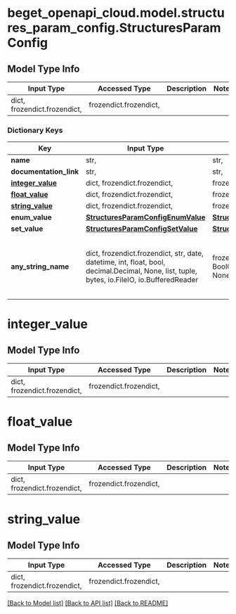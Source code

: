 # beget_openapi_cloud.model.structures_param_config.StructuresParamConfig

## Model Type Info
Input Type | Accessed Type | Description | Notes
------------ | ------------- | ------------- | -------------
dict, frozendict.frozendict,  | frozendict.frozendict,  |  | 

### Dictionary Keys
Key | Input Type | Accessed Type | Description | Notes
------------ | ------------- | ------------- | ------------- | -------------
**name** | str,  | str,  |  | [optional] 
**documentation_link** | str,  | str,  |  | [optional] 
**[integer_value](#integer_value)** | dict, frozendict.frozendict,  | frozendict.frozendict,  |  | [optional] 
**[float_value](#float_value)** | dict, frozendict.frozendict,  | frozendict.frozendict,  |  | [optional] 
**[string_value](#string_value)** | dict, frozendict.frozendict,  | frozendict.frozendict,  |  | [optional] 
**enum_value** | [**StructuresParamConfigEnumValue**](StructuresParamConfigEnumValue.md) | [**StructuresParamConfigEnumValue**](StructuresParamConfigEnumValue.md) |  | [optional] 
**set_value** | [**StructuresParamConfigSetValue**](StructuresParamConfigSetValue.md) | [**StructuresParamConfigSetValue**](StructuresParamConfigSetValue.md) |  | [optional] 
**any_string_name** | dict, frozendict.frozendict, str, date, datetime, int, float, bool, decimal.Decimal, None, list, tuple, bytes, io.FileIO, io.BufferedReader | frozendict.frozendict, str, BoolClass, decimal.Decimal, NoneClass, tuple, bytes, FileIO | any string name can be used but the value must be the correct type | [optional]

# integer_value

## Model Type Info
Input Type | Accessed Type | Description | Notes
------------ | ------------- | ------------- | -------------
dict, frozendict.frozendict,  | frozendict.frozendict,  |  | 

# float_value

## Model Type Info
Input Type | Accessed Type | Description | Notes
------------ | ------------- | ------------- | -------------
dict, frozendict.frozendict,  | frozendict.frozendict,  |  | 

# string_value

## Model Type Info
Input Type | Accessed Type | Description | Notes
------------ | ------------- | ------------- | -------------
dict, frozendict.frozendict,  | frozendict.frozendict,  |  | 

[[Back to Model list]](../../README.md#documentation-for-models) [[Back to API list]](../../README.md#documentation-for-api-endpoints) [[Back to README]](../../README.md)

